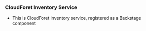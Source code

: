 ### CloudForet Inventory Service

- This is CloudForet inventory service, registered as a Backstage component

